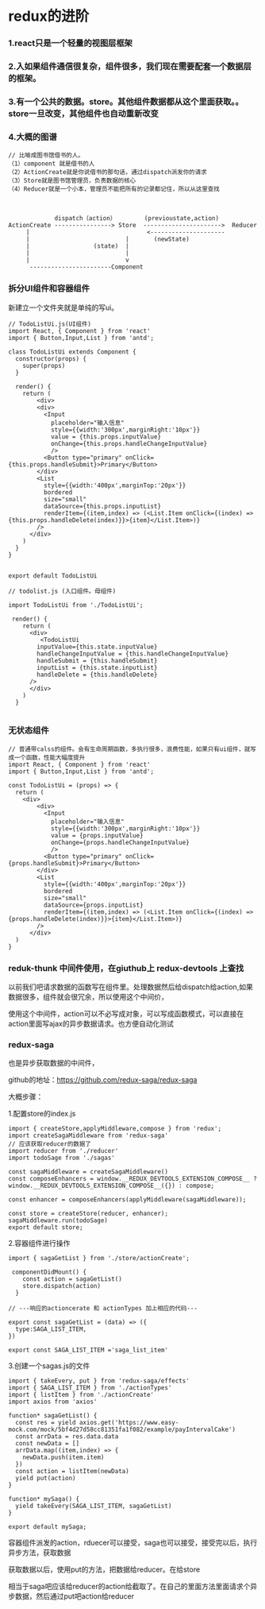 # redux的进阶

### 1.react只是一个轻量的视图层框架

### 2.入如果组件通信很复杂，组件很多，我们现在需要配套一个数据层的框架。

### 3.有一个公共的数据。store。其他组件数据都从这个里面获取。。store一旦改变，其他组件也自动重新改变

### 4.大概的图谱
```
// 比喻成图书馆借书的人。
（1）component 就是借书的人
（2）ActionCreate就是你说借书的那句话，通过dispatch派发你的请求
（3）Store就是图书馆管理员，负责数据的核心
（4）Reducer就是一个小本，管理员不能把所有的记录都记住，所以从这里查找



             dispatch（action）        (previoustate,action)
ActionCreate ----------------> Store  ---------------------->  Reducer
     |                                 <---------------------
     |                           |       (newState)
     |                  (state)  |
     |                           |
     |                           v
      -----------------------Component
```

### 拆分UI组件和容器组件

新建立一个文件夹就是单纯的写ui。

```
// TodoListUi.js(UI组件)
import React, { Component } from 'react'
import { Button,Input,List } from 'antd';

class TodoListUi extends Component {
  constructor(props) {
    super(props)
  }

  render() {
    return (
        <div>
        <div>
          <Input 
            placeholder="输入信息" 
            style={{width:'300px',marginRight:'10px'}} 
            value = {this.props.inputValue}
            onChange={this.props.handleChangeInputValue}
            />
          <Button type="primary" onClick={this.props.handleSubmit}>Primary</Button>
        </div>
        <List
          style={{width:'400px',marginTop:'20px'}}
          bordered
          size="small"
          dataSource={this.props.inputList}
          renderItem={(item,index) => (<List.Item onClick={(index) => {this.props.handleDelete(index)}}>{item}</List.Item>)}
        />
      </div>      
    )
  }
}


export default TodoListUi
```

```
// todolist.js (入口组件。母组件)

import TodoListUi from './TodoListUi';

 render() {
    return (
      <div>
         <TodoListUi 
        inputValue={this.state.inputValue}
        handleChangeInputValue = {this.handleChangeInputValue}
        handleSubmit = {this.handleSubmit}
        inputList = {this.state.inputList}
        handleDelete = {this.handleDelete}
      />
      </div>
    )
  }


```

### 无状态组件

```
// 普通带calss的组件。会有生命周期函数，多执行很多，浪费性能，如果只有ui组件，就写成一个函数，性能大幅度提升
import React, { Component } from 'react'
import { Button,Input,List } from 'antd';

const TodoListUi = (props) => {
  return (
    <div>
        <div>
          <Input 
            placeholder="输入信息" 
            style={{width:'300px',marginRight:'10px'}} 
            value = {props.inputValue}
            onChange={props.handleChangeInputValue}
            />
          <Button type="primary" onClick={props.handleSubmit}>Primary</Button>
        </div>
        <List
          style={{width:'400px',marginTop:'20px'}}
          bordered
          size="small"
          dataSource={props.inputList}
          renderItem={(item,index) => (<List.Item onClick={(index) => {props.handleDelete(index)}}>{item}</List.Item>)}
        />
      </div>      
  )
}
```

### reduk-thunk 中间件使用，在giuthub上 redux-devtools 上查找

以前我们吧请求数据的函数写在组件里。处理数据然后给dispatch给action,如果数据很多，组件就会很冗余，所以使用这个中间价，

使用这个中间件，action可以不必写成对象，可以写成函数模式，可以直接在action里面写ajax的异步数据请求。也方便自动化测试

### redux-saga

也是异步获取数据的中间件，

github的地址：https://github.com/redux-saga/redux-saga

大概步骤：

1.配置store的index.js  

```
import { createStore,applyMiddleware,compose } from 'redux';
import createSagaMiddleware from 'redux-saga'
// 应该获取reducer的数据了
import reducer from './reducer'
import todoSage from './sagas'

const sagaMiddleware = createSagaMiddleware()
const composeEnhancers = window.__REDUX_DEVTOOLS_EXTENSION_COMPOSE__ ? window.__REDUX_DEVTOOLS_EXTENSION_COMPOSE__({}) : compose;

const enhancer = composeEnhancers(applyMiddleware(sagaMiddleware));

const store = createStore(reducer, enhancer);
sagaMiddleware.run(todoSage)
export default store;
```

2.容器组件进行操作

```
import { sagaGetList } from './store/actionCreate';

 componentDidMount() {
    const action = sagaGetList()
    store.dispatch(action)
  }

// ---响应的actioncerate 和 actionTypes 加上相应的代码---

export const sagaGetList = (data) => ({
  type:SAGA_LIST_ITEM,
})

export const SAGA_LIST_ITEM ='saga_list_item'
```
3.创建一个sagas.js的文件

```
import { takeEvery, put } from 'redux-saga/effects'
import { SAGA_LIST_ITEM } from './actionTypes'
import { listItem } from './actionCreate'
import axios from 'axios'

function* sagaGetList() {
  const res = yield axios.get('https://www.easy-mock.com/mock/5bf4d27d58cc81351fa1f082/example/payIntervalCake')
  const arrData = res.data.data
  const newData = []
  arrData.map((item,index) => {
    newData.push(item.item)
  })  
  const action = listItem(newData)
  yield put(action)
}

function* mySaga() {
  yield takeEvery(SAGA_LIST_ITEM, sagaGetList)
}

export default mySaga;
```


容器组件派发的action，rduecer可以接受，saga也可以接受，接受完以后，执行异步方法，获取数据

获取数据以后，使用put的方法，把数据给reducer。在给store

相当于saga吧应该给reducer的action给截取了。在自己的里面方法里面请求个异步数据，然后通过put吧action给reducer

